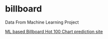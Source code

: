 # billboard
Data From Machine Learning Project  
  
[ML based Billboard Hot 100 Chart prediction site](https://playful-visualization.netlify.app/2/)  
